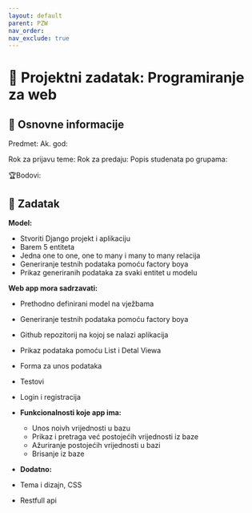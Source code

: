 ```yaml
---
layout: default
parent: PZW
nav_order: 
nav_exclude: true
---
```



# 🚀 Projektni zadatak: Programiranje za web

## 📢 Osnovne informacije

Predmet:
Ak. god:

Rok za prijavu teme:
Rok za predaju:
Popis studenata po grupama:

🏆Bodovi:

## 🧾 Zadatak

**Model:**
- Stvoriti Django projekt i aplikaciju
- Barem 5 entiteta
- Jedna one to one, one to many i many to many relacija
- Generiranje testnih podataka pomoću factory boya
- Prikaz generiranih podataka za svaki entitet u modelu


**Web app mora sadrzavati:**
- Prethodno definirani model na vježbama
- Generiranje testnih podataka pomoću factory boya
- Github repozitorij na kojoj se nalazi aplikacija
- Prikaz podataka pomoću List i Detal Viewa
- Forma za unos podataka
- Testovi
- Login i registracija

- **Funkcionalnosti koje app ima:**
	- Unos noivh vrijednosti u bazu
	- Prikaz i pretraga već postojećih vrijednosti iz baze
	- Ažuriranje postojećih vrijednosti u bazi
	- Brisanje iz baze

- **Dodatno:**
- Tema i dizajn, CSS
- Restfull api
